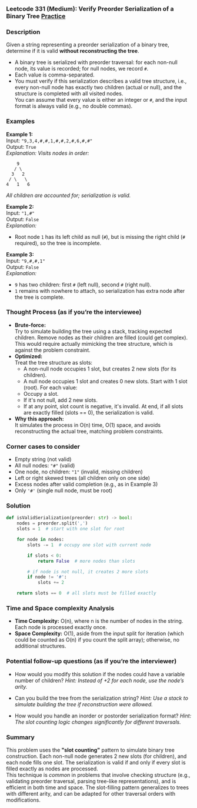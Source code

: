### Leetcode 331 (Medium): Verify Preorder Serialization of a Binary Tree [Practice](https://leetcode.com/problems/verify-preorder-serialization-of-a-binary-tree)

### Description  
Given a string representing a preorder serialization of a binary tree, determine if it is valid **without reconstructing the tree**.  
- A binary tree is serialized with preorder traversal: for each non-null node, its value is recorded; for null nodes, we record `#`.
- Each value is comma-separated.
- You must verify if this serialization describes a valid tree structure, i.e., every non-null node has exactly two children (actual or null), and the structure is completed with all visited nodes.  
You can assume that every value is either an integer or `#`, and the input format is always valid (e.g., no double commas).

### Examples  

**Example 1:**  
Input: `"9,3,4,#,#,1,#,#,2,#,6,#,#"`  
Output: `True`  
*Explanation: Visits nodes in order:*
```
    9
   / \
  3   2
 / \   \
4   1   6
```
*All children are accounted for; serialization is valid.*

**Example 2:**  
Input: `"1,#"`  
Output: `False`  
*Explanation:*
- Root node `1` has its left child as null (`#`), but is missing the right child (`#` required), so the tree is incomplete.

**Example 3:**  
Input: `"9,#,#,1"`  
Output: `False`  
*Explanation:*
- `9` has two children: first `#` (left null), second `#` (right null).
- `1` remains with nowhere to attach, so serialization has extra node after the tree is complete.

### Thought Process (as if you’re the interviewee)  
- **Brute-force:**  
  Try to simulate building the tree using a stack, tracking expected children. Remove nodes as their children are filled (could get complex). This would require actually mimicking the tree structure, which is against the problem constraint.
- **Optimized:**  
  Treat the tree structure as slots:
    - A non-null node occupies 1 slot, but creates 2 new slots (for its children).
    - A null node occupies 1 slot and creates 0 new slots.
  Start with 1 slot (root). For each value:
    - Occupy a slot.
    - If it's not null, add 2 new slots.
    - If at any point, slot count is negative, it's invalid.
  At end, if all slots are exactly filled (slots == 0), the serialization is valid.
- **Why this approach:**  
  It simulates the process in O(n) time, O(1) space, and avoids reconstructing the actual tree, matching problem constraints.

### Corner cases to consider  
- Empty string (not valid)
- All null nodes: `"#"` (valid)
- One node, no children: `"1"` (invalid, missing children)
- Left or right skewed trees (all children only on one side)
- Excess nodes after valid completion (e.g., as in Example 3)
- Only `'#'` (single null node, must be root)

### Solution

```python
def isValidSerialization(preorder: str) -> bool:
    nodes = preorder.split(',')
    slots = 1  # start with one slot for root

    for node in nodes:
        slots -= 1  # occupy one slot with current node

        if slots < 0:
            return False  # more nodes than slots

        # if node is not null, it creates 2 more slots
        if node != '#':
            slots += 2

    return slots == 0  # all slots must be filled exactly
```

### Time and Space complexity Analysis  

- **Time Complexity:** O(n), where n is the number of nodes in the string. Each node is processed exactly once.
- **Space Complexity:** O(1), aside from the input split for iteration (which could be counted as O(n) if you count the split array); otherwise, no additional structures.

### Potential follow-up questions (as if you’re the interviewer)  

- How would you modify this solution if the nodes could have a variable number of children?
  *Hint: Instead of +2 for each node, use the node’s arity.*

- Can you build the tree from the serialization string?
  *Hint: Use a stack to simulate building the tree if reconstruction were allowed.*

- How would you handle an inorder or postorder serialization format?
  *Hint: The slot counting logic changes significantly for different traversals.*

### Summary
This problem uses the **"slot counting"** pattern to simulate binary tree construction. Each non-null node generates 2 new slots (for children), and each node fills one slot. The serialization is valid if and only if every slot is filled exactly as nodes are processed.  
This technique is *common* in problems that involve checking structure (e.g., validating preorder traversal, parsing tree-like representations), and is efficient in both time and space. The slot-filling pattern generalizes to trees with different arity, and can be adapted for other traversal orders with modifications.